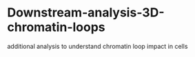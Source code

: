 # Downstream-analysis-3D-chromatin-loops
additional analysis to understand chromatin loop impact in cells
